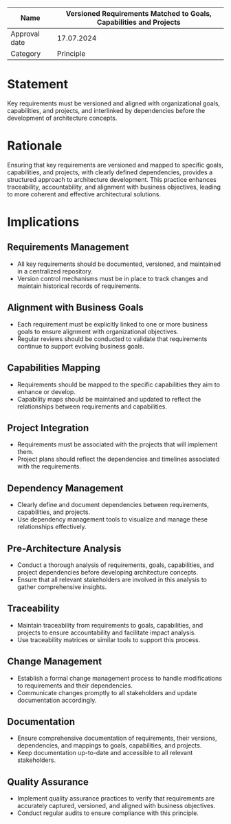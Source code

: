 | Name | Versioned Requirements Matched to Goals, Capabilities and Projects |
|-|-|
| Approval date | 17.07.2024 |
| Category | Principle |

# Statement

Key requirements must be versioned and aligned with organizational goals, capabilities, and projects, and interlinked by dependencies before the development of architecture concepts.

# Rationale

Ensuring that key requirements are versioned and mapped to specific goals, capabilities, and projects, with clearly defined dependencies, provides a structured approach to architecture development. This practice enhances traceability, accountability, and alignment with business objectives, leading to more coherent and effective architectural solutions.

# Implications

## Requirements Management

- All key requirements should be documented, versioned, and maintained in a centralized repository.
- Version control mechanisms must be in place to track changes and maintain historical records of requirements.

## Alignment with Business Goals

- Each requirement must be explicitly linked to one or more business goals to ensure alignment with organizational objectives.
- Regular reviews should be conducted to validate that requirements continue to support evolving business goals.

## Capabilities Mapping

- Requirements should be mapped to the specific capabilities they aim to enhance or develop.
- Capability maps should be maintained and updated to reflect the relationships between requirements and capabilities.

## Project Integration

- Requirements must be associated with the projects that will implement them.
- Project plans should reflect the dependencies and timelines associated with the requirements.

## Dependency Management

- Clearly define and document dependencies between requirements, capabilities, and projects.
- Use dependency management tools to visualize and manage these relationships effectively.

## Pre-Architecture Analysis

- Conduct a thorough analysis of requirements, goals, capabilities, and project dependencies before developing architecture concepts.
- Ensure that all relevant stakeholders are involved in this analysis to gather comprehensive insights.

## Traceability

- Maintain traceability from requirements to goals, capabilities, and projects to ensure accountability and facilitate impact analysis.
- Use traceability matrices or similar tools to support this process.

## Change Management

- Establish a formal change management process to handle modifications to requirements and their dependencies.
- Communicate changes promptly to all stakeholders and update documentation accordingly.

## Documentation

- Ensure comprehensive documentation of requirements, their versions, dependencies, and mappings to goals, capabilities, and projects.
- Keep documentation up-to-date and accessible to all relevant stakeholders.

## Quality Assurance

- Implement quality assurance practices to verify that requirements are accurately captured, versioned, and aligned with business objectives.
- Conduct regular audits to ensure compliance with this principle.
